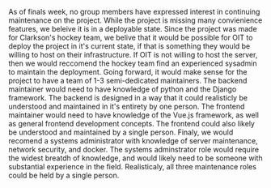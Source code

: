 As of finals week, no group members have expressed interest in continuing maintenance on the project. While the project is missing many convienience features, we beleive it is in a deployable state. Since the project was made for Clarkson's hockey team, we belive that it would be possible for OIT to deploy the project in it's current state, if that is something they would be willing to host on their infrastructure. If OIT is not willing to host the server, then we would reccomend the hockey team find an experienced sysadmin to maintain the deployment. 
Going forward, it would make sense for the project to have a team of 1-3 semi-dedicated maintainers. The backend maintainer would need to have knowledge of python and the Django framework. The backend is designed in a way that it could realisticly be understood and maintained in it's entirety by one person. The frontend maintainer would need to have knowledge of the Vue.js framework, as well as general frontend development concepts. The frontend could also likely be understood and maintained by a single person. Finaly, we would recomend a systems administrator with knowledge of server maintenance, network security, and docker. The systems adminstrator role would require the widest breatdh of knowledge, and would likely need to be someone with substantial experience in the field. Realisticaly, all three maintenance roles could be held by a single person.